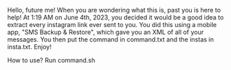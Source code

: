 Hello, future me! When you are wondering what this is, past you is here to help! At 1:19 AM on June 4th, 2023, you decided it would be a good idea to extract every instagram link ever sent to you. You did this using a mobile app, "SMS Backup & Restore", which gave you an XML of all of your messages. You then put the command in command.txt and the instas in insta.txt. Enjoy!

How to use? Run command.sh
